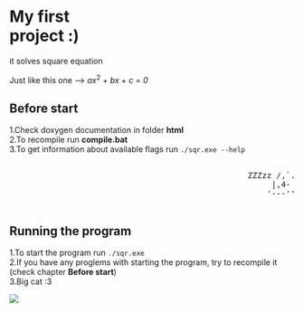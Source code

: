 <html>
  <head>
  </head>
  <body>
    <div>
      <h1><b>My first<br>project :)</b></h1>
    </div>
    <div>
      <div>
        <p>it solves square equation</p>
      </div>
      <div>
        <p>Just like this one --> <i>ax</i><sup>2</sup> + <i>bx</i> + <i>c</i> = <i>0</i></p>
      </div>
    </div>
    <div>
      <h2>Before start</h2>
      <p>
      1.Check doxygen documentation in folder <b>html</b> </br>
      2.To recompile run <b>compile.bat</b> </br>
      3.To get information about available flags run <code>./sqr.exe --help</code>
      </p>
      <pre>
                                                                |\      _,,,---,,_
                                                  ZZZzz /,`.-'`'    -.  ;-;;,_
                                                       |,4-  ) )-,_. ,\ (  `'-'
                                                      '---''(_/--'  `-'\_)  
      </pre>
    </div>
    <div>
      <h2>Running the program</h2>
      <p>
      1.To start the program run <code>./sqr.exe</code> </br>
      2.If you have any proglems with starting the program, try to recompile it
      (check chapter <span><b>Before start</b></span>) </br>
      3.Big cat :3
      </p>
      <img src="https://avatars.mds.yandex.net/i?id=5a018149e095ad0d1e659b897d21e1b2c32b3098-9849146-images-thumbs&n=13">
    </div>
  </body>
 </html>

